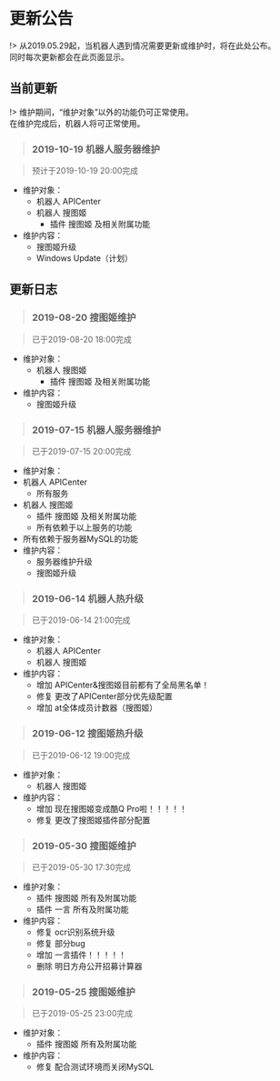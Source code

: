 # 更新公告

!> 从2019.05.29起，当机器人遇到情况需要更新或维护时，将在此处公布。  
同时每次更新都会在此页面显示。

## 当前更新

!> 维护期间，“维护对象”以外的功能仍可正常使用。  
在维护完成后，机器人将可正常使用。

  > ### 2019-10-19 机器人服务器维护
 
  > 预计于2019-10-19 20:00完成
 
  - 维护对象：
	- 机器人 APICenter
    - 机器人 搜图姬
	  - 插件 搜图姬 及相关附属功能
  - 维护内容：
    - 搜图姬升级
	- Windows Update（计划）

## 更新日志

  > ### 2019-08-20 搜图姬维护
 
  > 已于2019-08-20 18:00完成
 
  - 维护对象：
    - 机器人 搜图姬
	  - 插件 搜图姬 及相关附属功能
  - 维护内容：
    - 搜图姬升级
  
  > ### 2019-07-15 机器人服务器维护
  
  > 已于2019-07-15 20:00完成

  - 维护对象：
  - 机器人 APICenter
    - 所有服务
  - 机器人 搜图姬
    - 插件 搜图姬 及相关附属功能
    - 所有依赖于以上服务的功能
  - 所有依赖于服务器MySQL的功能
  - 维护内容：
    - 服务器维护升级
    - 搜图姬升级

 > ### 2019-06-14 机器人热升级
 
 > 已于2019-06-14 21:00完成
 
 - 维护对象：
   - 机器人 APICenter
   - 机器人 搜图姬
 - 维护内容：
   - 增加 APICenter&搜图姬目前都有了全局黑名单！
   - 修复 更改了APICenter部分优先级配置
   - 增加 at全体成员计数器（搜图姬）

 > ### 2019-06-12 搜图姬热升级
 
 > 已于2019-06-12 19:00完成
 
 - 维护对象：
   - 机器人 搜图姬
 - 维护内容：
   - 增加 现在搜图姬变成酷Q Pro啦！！！！！
   - 修复 更改了搜图姬插件部分配置
   
 > ### 2019-05-30 搜图姬维护
 
 > 已于2019-05-30 17:30完成
 
 - 维护对象：
   - 插件 搜图姬 所有及附属功能
   - 插件 一言 所有及附属功能
 - 维护内容：
   - 修复 ocr识别系统升级
   - 修复 部分bug
   - 增加 一言插件！！！！！
   - 删除 明日方舟公开招募计算器

 > ### 2019-05-25 搜图姬维护
 
 > 已于2019-05-25 23:00完成
 
 - 维护对象：
   - 插件 搜图姬 所有及附属功能
 - 维护内容：
   - 修复 配合测试环境而关闭MySQL
